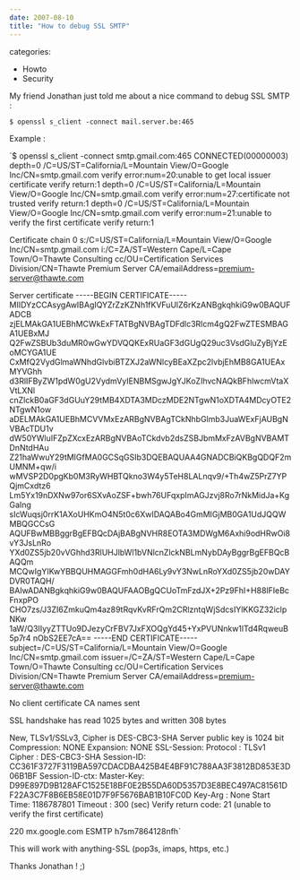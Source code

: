 ```yaml
---
date: 2007-08-10
title: "How to debug SSL SMTP"
---
```








categories:
- Howto
- Security


My friend Jonathan just told me about a nice command to debug SSL SMTP :

`$ openssl s_client -connect mail.server.be:465`

Example : 

`$ openssl s_client -connect smtp.gmail.com:465
CONNECTED(00000003)
depth=0 /C=US/ST=California/L=Mountain View/O=Google Inc/CN=smtp.gmail.com
verify error:num=20:unable to get local issuer certificate
verify return:1
depth=0 /C=US/ST=California/L=Mountain View/O=Google Inc/CN=smtp.gmail.com
verify error:num=27:certificate not trusted
verify return:1
depth=0 /C=US/ST=California/L=Mountain View/O=Google Inc/CN=smtp.gmail.com
verify error:num=21:unable to verify the first certificate
verify return:1

Certificate chain
 0 s:/C=US/ST=California/L=Mountain View/O=Google Inc/CN=smtp.gmail.com
   i:/C=ZA/ST=Western Cape/L=Cape Town/O=Thawte Consulting cc/OU=Certification Services Division/CN=Thawte Premium Server CA/emailAddress=premium-server@thawte.com

Server certificate
-----BEGIN CERTIFICATE-----
MIIDYzCCAsygAwIBAgIQYZrZzKZNh1fKVFuUlZ6rKzANBgkqhkiG9w0BAQUFADCB
zjELMAkGA1UEBhMCWkExFTATBgNVBAgTDFdlc3Rlcm4gQ2FwZTESMBAGA1UEBxMJ
Q2FwZSBUb3duMR0wGwYDVQQKExRUaGF3dGUgQ29uc3VsdGluZyBjYzEoMCYGA1UE
CxMfQ2VydGlmaWNhdGlvbiBTZXJ2aWNlcyBEaXZpc2lvbjEhMB8GA1UEAxMYVGhh
d3RlIFByZW1pdW0gU2VydmVyIENBMSgwJgYJKoZIhvcNAQkBFhlwcmVtaXVtLXNl
cnZlckB0aGF3dGUuY29tMB4XDTA3MDczMDE2NTgwN1oXDTA4MDcyOTE2NTgwN1ow
aDELMAkGA1UEBhMCVVMxEzARBgNVBAgTCkNhbGlmb3JuaWExFjAUBgNVBAcTDU1v
dW50YWluIFZpZXcxEzARBgNVBAoTCkdvb2dsZSBJbmMxFzAVBgNVBAMTDnNtdHAu
Z21haWwuY29tMIGfMA0GCSqGSIb3DQEBAQUAA4GNADCBiQKBgQDQF2mUMNM+qw/i
wMVSP2D0pgKb0M3RyWHBTQkno3W4y5TeH8LALnqv9/+Th4wZ5PrZ7YPQjmCxdtz6
Lm5Yx19nDXNw97or6SXvAoZSF+bwh76UFqxpImAGJzvj8Ro7rNkMidJa+KgGaIng
sIcWuqsj0rrK1AXoUHKmO4N5t0c6XwIDAQABo4GmMIGjMB0GA1UdJQQWMBQGCCsG
AQUFBwMBBggrBgEFBQcDAjBABgNVHR8EOTA3MDWgM6Axhi9odHRwOi8vY3JsLnRo
YXd0ZS5jb20vVGhhd3RlUHJlbWl1bVNlcnZlckNBLmNybDAyBggrBgEFBQcBAQQm
MCQwIgYIKwYBBQUHMAGGFmh0dHA6Ly9vY3NwLnRoYXd0ZS5jb20wDAYDVR0TAQH/
BAIwADANBgkqhkiG9w0BAQUFAAOBgQCUoTmFzdJX+2Pz9FhI+H88lFIeBcFnxpPO
CHO7zs/J3ZI6ZmkuQm4az89tRqvKvRFrQm2CRlzntqWjSdcsIYlKKGZ32iclpNKw
1aW/Q3IIyyZTTUo9DJezyCrFBV7JxFXOQgYd45+YxPVUNnkw1lTd4RqweuB5p7r4
nObS2EE7cA==
-----END CERTIFICATE-----
subject=/C=US/ST=California/L=Mountain View/O=Google Inc/CN=smtp.gmail.com
issuer=/C=ZA/ST=Western Cape/L=Cape Town/O=Thawte Consulting cc/OU=Certification Services Division/CN=Thawte Premium Server CA/emailAddress=premium-server@thawte.com

No client certificate CA names sent

SSL handshake has read 1025 bytes and written 308 bytes

New, TLSv1/SSLv3, Cipher is DES-CBC3-SHA
Server public key is 1024 bit
Compression: NONE
Expansion: NONE
SSL-Session:
    Protocol  : TLSv1
    Cipher    : DES-CBC3-SHA
    Session-ID: CC361F3727F3119BA597CDACDBA425B4E4BF91C788AA3F3812BD853E3D06B1BF
    Session-ID-ctx: 
    Master-Key: D99E897D9B128AFC1525E18BF0E2B55DA60D5357D3E8BEC497AC81561DF22A3C7F8B6EB58E01D7F9F5676BAB1B10FC0D
    Key-Arg   : None
    Start Time: 1186787801
    Timeout   : 300 (sec)
    Verify return code: 21 (unable to verify the first certificate)

220 mx.google.com ESMTP h7sm7864128nfh`

This will work with anything-SSL (pop3s, imaps, https, etc.)

Thanks Jonathan ! ;)

